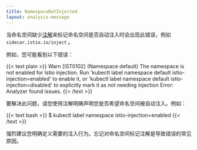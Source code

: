 ```yaml
---
title: NamespaceNotInjected
layout: analysis-message
---
```


当命名空间缺少[注解](/zh/docs/reference/config/annotations/)来标记命名空间是否自动注入时会出现此错误，例如 `sidecar.istio.io/inject` 。

例如，您可能看到以下错误：

{{< text plain >}}
Warn [IST0102] (Namespace default) The namespace is not enabled for Istio
injection. Run 'kubectl label namespace default istio-injection=enabled' to
enable it, or 'kubectl label namespace default istio-injection=disabled' to
explicitly mark it as not needing injection Error: Analyzer found issues.
{{< /text >}}

要解决此问题，请您使用注解明确声明您是否希望命名空间被自动注入。例如：

{{< text bash >}}
$ kubectl label namespace <namespace-name> istio-injection=enabled
{{< /text >}}

强烈建议您明确定义需要的注入行为。忘记对命名空间标记注解是导致错误的常见原因。
